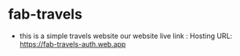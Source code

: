 # fab-travels
* this is a simple travels website 
our website live link : Hosting URL: https://fab-travels-auth.web.app
